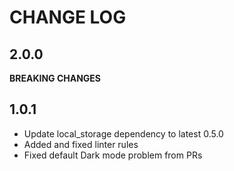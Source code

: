 # CHANGE LOG

## 2.0.0

**BREAKING CHANGES**

## 1.0.1

* Update local_storage dependency to latest 0.5.0
* Added and fixed linter rules
* Fixed default Dark mode problem from PRs
